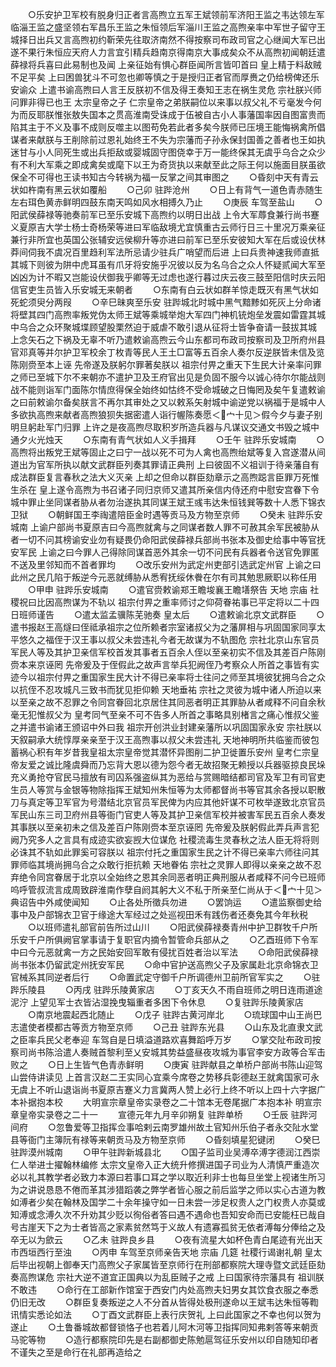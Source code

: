<!-- { "loadSidebar": true } -->
　　○乐安护卫军校有脱身归正者言高煦立五军王斌领前军济阳王监之韦达领左军临淄王监之盛坚领右军昌乐王监之朱恒领后军淄川王监之高煦亲率中军世子留守王城择日出兵又言高煦初约靳荣先往取济南然不得按察司布政司官之心继闻大军已出遂不果行朱恒应天府人力言宜引精兵趋南京得南京大事成矣众不从高煦初闻朝廷遣薛禄将兵喜曰此易制也及闻  上亲征始有惧心群臣闻所言皆叩首曰  皇上精于料敌贼不足平矣  上曰困兽犹斗不可忽也卿等慎之于是授归正者官而厚赉之仍给榜俾还乐安谕众  上遣书谕高煦曰人言王反朕初不信及得王奏知王志在祸生灵危  宗社朕兴师问罪非得已也王  太宗皇帝之子  仁宗皇帝之弟朕嗣位以来事以叔父礼不亏毫发今何为而反耶朕惟张敖失国本之贯高淮南受诛成于伍被自古小人事藩国率因自图富贵而陷其主于不义及事不成则反噬主以图苟免若此者多矣今朕师已压境王能悔祸禽所倡谋者来献朕与王削除前过恩礼始终王不失为宗藩而子孙永保封国善之善者也王如执迷甘与小人同死生或出兵拒敌或婴城固守图侥幸于万一能终保其无虞乎乌合之众少有不利大军乘之即成禽矣或麾下以王为奇货执以来献至此之际王何以施面目朕虽欲保全不可得也王读书知古今转祸为福一反掌之间其审图之
　　○昏刻中天有青云状如杵南有黑云状如覆船
　　○己卯  驻跸沧州
　　○日上有背气一道色青赤随生左右珥色黄赤鲜明四鼓东南天鸣如风水相搏久乃止
　　○庚辰  车驾至盐山
　　○阳武侯薛禄等驰奏前军已至乐安城下高煦约以明日出战  上令大军蓐食兼行尚书蹇义夏原吉大学士杨士奇杨荣等进曰军临敌境尤宜慎重古云师行日三十里况万乘亲征兼行非所宜也英国公张辅安远侯柳升等亦进曰前军已至乐安彼知大军在后或设伏林莽间伺我不虞况百里趋利军法所忌请少驻兵广哨望而后进  上曰兵贵神速我师直抵其城下则彼为阱中虎耳虽有爪牙将安施乎况彼以反为名乌合之众人怀疑贰闻大军至凶凶为计不暇又岂能设伏御我乎卿等无过虑也遂行暮过庆云夜三鼓至阳信时庆云阳信官吏生员皆入乐安城无来朝者
　　○东南有白云状如群羊惊走既灭有黑气状如死蛇须臾分两叚
　　○辛巳昧爽至乐安  驻跸城北时城中黑气黯黪如死灰上分命诸将壁其四门高煦率叛党伪太师王斌等乘城举炮大军四门神机铳炮垒发震如雷霆其城中乌合之众环聚城堞顾望股栗然迫于威虐不敢引退从征将士皆争奋请一鼓拔其城  上念矢石之下祸及无辜不听乃遣敕谕高煦云今山东都司布政司按察司及卫所府州县官邓真等并尔护卫军校余丁枚青等民人王土□富等五百余人奏尔反逆朕皆未信及览陈刚赍至本上诬  先帝遂及朕躬尔罪著矣朕以  祖宗付畀之重天下生民大计亲率问罪之师已至城下尔不来朝亦不遣护卫及王府官出见是负固不服今以诚心待尔尔能战则战不能则诣军门面陈尔情庶得保全始终如怙终不受命城破之日悔罔及矣午复遣敕谕之曰前敕谕尔备矣朕言不再尔其审处之又以敕系矢射城中谕逆党以祸福于是城中人多欲执高煦来献者高煦狼狈失据密遣人诣行幄陈奏愿＜宀十见＞假今夕与妻子别明旦躬赴军门归罪  上许之是夜高煦尽取积岁所造兵器与凡谋议交通文书毁之城中通夕火光烛天
　　○东南有青气状如人义手揖拜
　　○壬午  驻跸乐安城南
　　○高煦将出叛党王斌等固止之曰宁一战以死不可为人禽也高煦绐斌等复入宫遂潜从间道出为官军所执以献文武群臣列奏其罪请正典刑  上曰彼固不义祖训于待亲藩自有成法群臣复言春秋之法大义灭亲  上却之但命以群臣劾章示之高煦跽言臣罪万死惟生杀在  皇上遂令高煦为书召诸子同归京师又遣其所亲信内侍还府中慰安宫眷下令城中罪止坐同谋者胁从者勿治遂执其同谋王斌王彧韦达朱恒钱巽等数十人悉下锦衣卫狱
　　○朝鲜国王李祹遣陪臣金时遇等贡马及方物至京师
　　○癸未  驻跸乐安城南  上谕户部尚书夏原吉曰今高煦就禽与之同谋者数人罪不可赦其余军民被胁从者一切不问其榜谕安业勿有疑畏仍命阳武侯薛禄兵部尚书张本及御史给事中等官抚安军民  上谕之曰今罪人己得除同谋首恶外其余一切不问民有兵器者令送官免罪匿不送及里邻知而不首者罪均
　　○改乐安州为武定州吏部引选武定州官  上谕之曰此州之民几陷于叛逆今元恶就缚胁从悉宥抚绥休餋在尔有司其勉思厥职以称任用
　　○甲申  驻跸乐安城南
　　○遣官赍敕谕郑王瞻埈襄王瞻墡祭告  天地  宗庙  社稷祝曰比因高煦谋为不轨以  祖宗付畀之重率师讨之仰荷眷祐事已平定将以二十四日班师谨告
　　○遣太监孟骥陈芜驰奏  皇太后
　　○遣敕谕北京文武群臣
　　○遣书报赵王高燧曰侄祗承祖宗之位所赖者宗室诸叔父为之藩屏相与巩固国家同享太平悠久之福侄于汉王事以叔父未尝违礼今者无故谋为不轨图危  宗社北京山东官员军民人等及其护卫亲信军校首发其事者五百余人侄以至亲初实不信及其差百户陈刚赍本来京诬罔  先帝爰及于侄假此之故声言举兵犯阙侄乃考察众人所首之事皆有实迹今以祖宗付畀之重国家生民大计不得已亲率将士往问之师至其境彼犹拥乌合之众以抗侄不忍攻城凡三致书而犹见拒仰赖  天地垂祐  宗社之灵彼为城中诸人所迫以来以至亲之故不忍罪之令同宫眷回北京居住其同恶者明正其罪胁从者咸释不问自余秋毫无犯惟叔父为  皇考同气至亲不可不告多人所首之事略具别楮言之痛心惟叔父鉴之并遣书谕诸王颁诏中外曰我  祖宗开创洪业封建亲藩所以巩固国家永安  宗社朕以天叙嗣承大统惇厚亲亲至于汉王高煦事以叔父未尝违礼  天地神明所共临鉴而彼包蓄祸心积有年岁昔我皇祖太宗皇帝觉其潜怀异图削二护卫徙置乐安州  皇考仁宗皇帝友爱之诚比隆虞舜而乃忘背大恩以德为怨今者无故招聚无赖授以兵器驱掠良民垛充义勇抢夺官民马擅放有司囚系强盗纵其为恶给与赏赐暗结都司官及军卫有司官吏生员人等赏与金银等物除指挥王斌知州朱恒等为太师都督尚书等官其余各授以职散刀与真定等卫军官为号潜结北京官员军民俾为内应其他奸谋不可枚举遂致北京官员军民山东三司卫府州县等衙门官吏人等及其护卫亲信军校并被害军民五百余人奏发其事朕以至亲初未之信及差百户陈刚赍本至京诬罔  先帝爰及朕躬假此弄兵声言犯阙乃究多人之言具有成迹实欲妄觊大位谋危  社稷流毒生灵春秋之法人臣无将将则必诛其不轨如此罪奚可容朕以  祖宗付托之重国家生民之计不得已亲率六师往问其罪师临其境尚拥乌合之众敢行拒抗赖  天地眷佑  宗社之灵罪人即得以亲亲之故不忍弃绝令同宫眷居于北京以全始终之恩其余同恶者明正典刑服从者咸释不问今已班师呜呼管叔流言成周致辟淮南作孽自阏其躬大义不私于所亲至仁尚从于＜宀十见＞典诏告中外咸使闻知
　　○止各处所徵兵勿进
　　○罢饷运
　　○遣监察御史给事中及户部锦衣卫官于缘途大军经过之处巡视田禾有践伤者还奏免其今年秋税
　　○以班师遣礼部官前告所过山川
　　○阳武侯薛禄奏青州中护卫群牧千户所乐安千户所俱阙官掌事请于复职官内摘令暂管命兵部从之
　　○乙酉班师下令军中曰今元恶就禽一方之民始安回军敢有侵扰百姓者治以军法
　　○命阳武侯薛禄尚书张本仍留武定州抚安军民
　　○命中官护送高煦父子及家属赴北京命锦衣卫官械系其同逆者后行
　　○命置武定守御千户所调德州卫前所官军实之
　　○驻跸乐陵县
　　○丙戌  驻跸乐陵黄家店
　　○丁亥天久不雨自班师之明日连雨道途泥泞  上望见军士衣皆沾湿挽曳辎重者多困下令休息
　　○复驻跸乐陵黄家店
　　○南京地震起西北随止
　　○戊子  驻跸古黄河岸北
　　○琉球国中山王尚巴志遣使者模都古等贡方物至京师
　　○己丑  驻跸东光县
　　○山东及北直隶文武之臣率兵民父老奉迎  车驾自是日填溢道路欢喜舞蹈呼万岁
　　○掌交阯布政司按察司尚书陈洽遣人奏贼首黎利至乂安城其势益盛昼夜攻城为事官李安方政等合军击败之
　　○日上生皆气色青赤鲜明
　　○庚寅  驻跸献县之单桥户部尚书陈山迎驾山尝侍讲读见  上首言汉赵二王实同心宜乘今席卷之势移兵彰德赵王就禽国家可永无虞上不听山退诣尚书夏原吉蹇义力言冀两人赞上必行上终不听以上四十六字据广本补据抱本校
　　大明宣宗章皇帝实录卷之二十馆本无卷尾据广本抱本补
明宣宗章皇帝实录卷之二十一
　　宣德元年九月辛卯朔复  驻跸单桥
　　○壬辰  驻跸河间府
　　○忽鲁爱等卫指挥佥事哈剌云南罗雄州故土官知州乐伯子者永交阯水堂县等衙门主簿阮有禄等来朝贡马及方物至京师
　　○昏刻填星犯键闭
　　○癸巳  驻跸漠州城南
　　○甲午驻跸新城县北
　　○国子监司业吴溥卒溥字德润江西崇仁人举进士擢翰林编修  太宗文皇帝入正大统升修撰进国子司业为人清慎严重造次必以礼其教学者必致力本源曰若事口耳之学以取近利非士也每旦坐堂上视诸生所习为之讲说恳恳不倦而革其涉猎蹈袭之弊学者皆心服之前后监学之师以实心古道为教如溥者少矣在翰林及国学二十余年操守如一日未尝一涉足权贵人之门权贵人亦莫或知溥或念溥久次不升劝其少贬以徇俗者答曰遇不遇命也吾知安命而已安能枉已哉自号古崖天下之为士者皆高之家素贫然笃于义故人有遗寡孤贫无依者溥每分俸给之及卒无以为歛云
　　○乙未  驻跸良乡县
　　○夜有流星大如杯色青白尾迹有光出天市西垣西行至浊
　　○丙申  车驾至京师亲告天地  宗庙  几筵  社稷行谒谢礼朝  皇太后毕出视朝上御奉天门高煦父子家属皆至京师行在刑部都察院大理寺暨文武廷臣劾奏高煦谋危  宗社大逆不道宜正国典以为乱臣贼子之戒  上曰国家待宗藩具有  祖训朕不敢违
　　○命行在工部新作馆室于西安门内处高煦夫妇男女其饮食衣服之奉悉仍旧无改
　　○群臣复奏叛逆之人不分首从皆得处极刑遂命以王斌韦达朱恒等鞫讯情实悉论如法
　　○丁酉文武群臣上表行庆贺礼  上曰此国家之不幸也何以贺为遂止
　　○土鲁番城故都督锁恪子也若着儿阿木河等卫指挥同知弗剌答等来朝贡马驼等物
　　○造行都察院印先是右副都御史陈勉扈驾征乐安州以印自随知印者不谨失之至是命行在礼部再造给之
